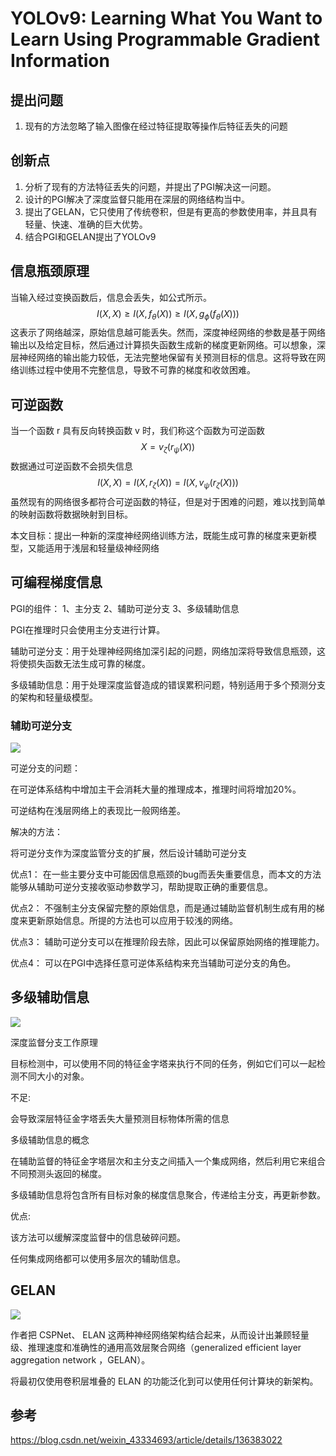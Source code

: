 # YOLOv9: Learning What You Want to Learn Using Programmable Gradient Information

## 提出问题

1. 现有的方法忽略了输入图像在经过特征提取等操作后特征丢失的问题

## 创新点

1. 分析了现有的方法特征丢失的问题，并提出了PGI解决这一问题。
2. 设计的PGI解决了深度监督只能用在深层的网络结构当中。
3. 提出了GELAN，它只使用了传统卷积，但是有更高的参数使用率，并且具有轻量、快速、准确的巨大优势。
4. 结合PGI和GELAN提出了YOLOv9

## 信息瓶颈原理

当输入经过变换函数后，信息会丢失，如公式所示。
$$
I(X,X) \geq I(X,f_\theta(X)) \geq I(X,g_\phi(f_\theta(X)))
$$
这表示了网络越深，原始信息越可能丢失。然而，深度神经网络的参数是基于网络输出以及给定目标，然后通过计算损失函数生成新的梯度更新网络。可以想象，深层神经网络的输出能力较低，无法完整地保留有关预测目标的信息。这将导致在网络训练过程中使用不完整信息，导致不可靠的梯度和收敛困难。

## 可逆函数

当一个函数 r 具有反向转换函数 v 时，我们称这个函数为可逆函数
$$
X=v_\zeta(r_\psi(X))
$$
数据通过可逆函数不会损失信息
$$
I(X,X) = I(X,r_\zeta(X)) = I(X,v_\psi(r_\zeta(X)))
$$
虽然现有的网络很多都符合可逆函数的特征，但是对于困难的问题，难以找到简单的映射函数将数据映射到目标。

本文目标：提出一种新的深度神经网络训练方法，既能生成可靠的梯度来更新模型，又能适用于浅层和轻量级神经网络

## 可编程梯度信息

PGI的组件：
1、主分支
2、辅助可逆分支
3、多级辅助信息

PGI在推理时只会使用主分支进行计算。

辅助可逆分支：用于处理神经网络加深引起的问题，网络加深将导致信息瓶颈，这将使损失函数无法生成可靠的梯度。

多级辅助信息：用于处理深度监督造成的错误累积问题，特别适用于多个预测分支的架构和轻量级模型。

### 辅助可逆分支

![](https://github.com/Dominic23331/yolov8_tensorrt/assets/53283758/6fb14ec5-e8ed-41bd-9e2f-f0b8152b8606)

可逆分支的问题：

在可逆体系结构中增加主干会消耗大量的推理成本，推理时间将增加20%。

可逆结构在浅层网络上的表现比一般网络差。

解决的方法：

将可逆分支作为深度监管分支的扩展，然后设计辅助可逆分支

优点1： 在一些主要分支中可能因信息瓶颈的bug而丢失重要信息，而本文的方法能够从辅助可逆分支接收驱动参数学习，帮助提取正确的重要信息。

优点2： 不强制主分支保留完整的原始信息，而是通过辅助监督机制生成有用的梯度来更新原始信息。所提的方法也可以应用于较浅的网络。

优点3： 辅助可逆分支可以在推理阶段去除，因此可以保留原始网络的推理能力。

优点4： 可以在PGI中选择任意可逆体系结构来充当辅助可逆分支的角色。

## 多级辅助信息

![](https://github.com/Dominic23331/yolov8_tensorrt/assets/53283758/904d43df-ad8e-438a-9536-7183f684c9bd)

深度监督分支工作原理

目标检测中，可以使用不同的特征金字塔来执行不同的任务，例如它们可以一起检测不同大小的对象。

不足:

会导致深层特征金字塔丢失大量预测目标物体所需的信息

多级辅助信息的概念

在辅助监督的特征金字塔层次和主分支之间插入一个集成网络，然后利用它来组合不同预测头返回的梯度。

多级辅助信息将包含所有目标对象的梯度信息聚合，传递给主分支，再更新参数。

优点:

该方法可以缓解深度监督中的信息破碎问题。

任何集成网络都可以使用多层次的辅助信息。

## GELAN

![](https://github.com/Dominic23331/yolov8_tensorrt/assets/53283758/48af6738-87d6-4efb-9ed0-1578fc698d19)

作者把 CSPNet、 ELAN 这两种神经网络架构结合起来，从而设计出兼顾轻量级、推理速度和准确性的通用高效层聚合网络（generalized efficient layer aggregation network ，GELAN）。

将最初仅使用卷积层堆叠的 ELAN 的功能泛化到可以使用任何计算块的新架构。

## 参考

https://blog.csdn.net/weixin_43334693/article/details/136383022